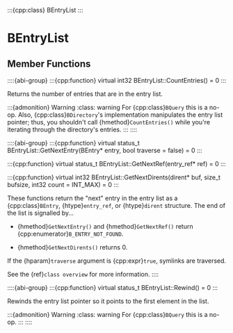 :::{cpp:class} BEntryList
:::

# BEntryList

## Member Functions

::::{abi-group}
:::{cpp:function} virtual int32 BEntryList::CountEntries() = 0
:::

Returns the number of entries that are in the entry list.

:::{admonition} Warning
:class: warning
For {cpp:class}`BQuery` this is a no-op. Also, {cpp:class}`BDirectory`'s
implementation manipulates the entry list pointer; thus, you shouldn't call
{hmethod}`CountEntries()` while you're iterating through the directory's
entries.
:::
::::

::::{abi-group}
:::{cpp:function} virtual status_t BEntryList::GetNextEntry(BEntry* entry, bool traverse = false) = 0
:::

:::{cpp:function} virtual status_t BEntryList::GetNextRef(entry_ref* ref) = 0
:::

:::{cpp:function} virtual int32 BEntryList::GetNextDirents(dirent* buf, size_t bufsize, int32 count = INT_MAX) = 0
:::

These functions return the "next" entry in the entry list as a
{cpp:class}`BEntry`, {htype}`entry_ref`, or {htype}`dirent` structure. The
end of the list is signalled by…

- {hmethod}`GetNextEntry()` and {hmethod}`GetNextRef()` return
  {cpp:enumerator}`B_ENTRY_NOT_FOUND`.

- {hmethod}`GetNextDirents()` returns 0.

If the {hparam}`traverse` argument is {cpp:expr}`true`, symlinks are
traversed.

See the {ref}`class overview` for more information.
::::

::::{abi-group}
:::{cpp:function} virtual status_t BEntryList::Rewind() = 0
:::

Rewinds the entry list pointer so it points to the first element in the
list.

:::{admonition} Warning
:class: warning
For {cpp:class}`BQuery` this is a no-op.
:::
::::
